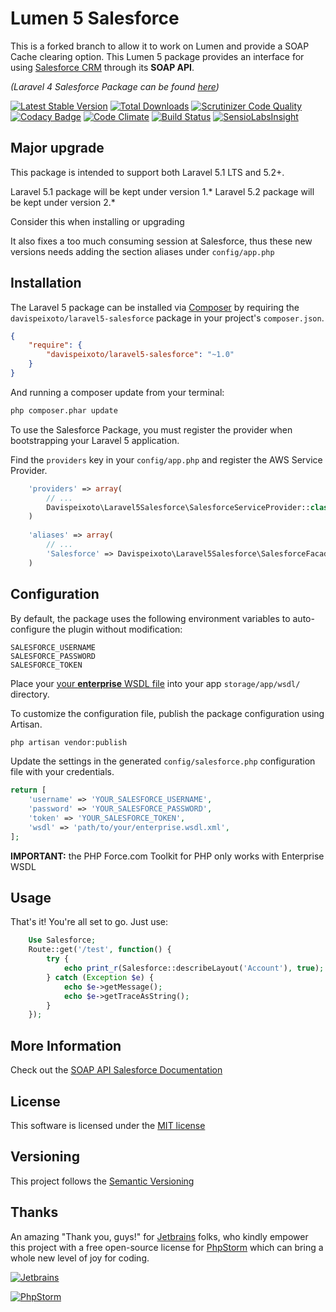 # Lumen 5 Salesforce

This is a forked branch to allow it to work on Lumen and provide a SOAP Cache clearing option.
This Lumen 5 package provides an interface for using [Salesforce CRM](http://www.salesforce.com/) through its **SOAP API**.

_(Laravel 4 Salesforce Package can be found [here](https://github.com/davispeixoto/Laravel-4-Salesforce))_

[![Latest Stable Version](https://img.shields.io/packagist/v/davispeixoto/laravel5-salesforce.svg)](https://packagist.org/packages/davispeixoto/laravel5-salesforce)
[![Total Downloads](https://img.shields.io/packagist/dt/davispeixoto/laravel5-salesforce.svg)](https://packagist.org/packages/davispeixoto/laravel5-salesforce)
[![Scrutinizer Code Quality](https://scrutinizer-ci.com/g/davispeixoto/Laravel-5-Salesforce/badges/quality-score.png?b=master)](https://scrutinizer-ci.com/g/davispeixoto/Laravel-5-Salesforce/?branch=master)
[![Codacy Badge](https://www.codacy.com/project/badge/bf551ce90c34492ca54c4748234a72ca)](https://www.codacy.com/app/davis-peixoto/Laravel-5-Salesforce)
[![Code Climate](https://codeclimate.com/github/davispeixoto/Laravel-5-Salesforce/badges/gpa.svg)](https://codeclimate.com/github/davispeixoto/Laravel-5-Salesforce)
[![Build Status](https://travis-ci.org/davispeixoto/Laravel-5-Salesforce.svg)](https://travis-ci.org/davispeixoto/Laravel-5-Salesforce)
[![SensioLabsInsight](https://insight.sensiolabs.com/projects/004992d1-90a7-4bd6-9dae-2d8b541386ae/small.png)](https://insight.sensiolabs.com/projects/004992d1-90a7-4bd6-9dae-2d8b541386ae)

## Major upgrade
This package is intended to support both Laravel 5.1 LTS and 5.2+.

Laravel 5.1 package will be kept under version 1.*
Laravel 5.2 package will be kept under version 2.*

Consider this when installing or upgrading

It also fixes a too much consuming session at Salesforce, thus these new versions needs adding the section aliases under `config/app.php`

## Installation

The Laravel 5 package can be installed via [Composer](http://getcomposer.org) by requiring the
`davispeixoto/laravel5-salesforce` package in your project's `composer.json`.

```json
{
    "require": {
        "davispeixoto/laravel5-salesforce": "~1.0"
    }
}
```

And running a composer update from your terminal:
```sh
php composer.phar update
```

To use the Salesforce Package, you must register the provider when bootstrapping your Laravel 5 application.

Find the `providers` key in your `config/app.php` and register the AWS Service Provider.

```php
    'providers' => array(
        // ...
        Davispeixoto\Laravel5Salesforce\SalesforceServiceProvider::class,
    )
    
    'aliases' => array(
        // ...
        'Salesforce' => Davispeixoto\Laravel5Salesforce\SalesforceFacade::class,
    )
```

## Configuration

By default, the package uses the following environment variables to auto-configure the plugin without modification:
```
SALESFORCE_USERNAME
SALESFORCE_PASSWORD
SALESFORCE_TOKEN
```

Place your [your **enterprise** WSDL file](https://www.salesforce.com/us/developer/docs/api/Content/sforce_api_quickstart_steps_generate_wsdl.htm) into your app `storage/app/wsdl/` directory.

To customize the configuration file, publish the package configuration using Artisan.

```sh
php artisan vendor:publish
```

Update the settings in the generated `config/salesforce.php` configuration file with your credentials.

```php
return [
    'username' => 'YOUR_SALESFORCE_USERNAME',
    'password' => 'YOUR_SALESFORCE_PASSWORD',
    'token' => 'YOUR_SALESFORCE_TOKEN',
    'wsdl' => 'path/to/your/enterprise.wsdl.xml',
];
```

**IMPORTANT:** the PHP Force.com Toolkit for PHP only works with Enterprise WSDL

## Usage

That's it! You're all set to go. Just use:

```php
    Use Salesforce;
    Route::get('/test', function() {
        try {
            echo print_r(Salesforce::describeLayout('Account'), true);
        } catch (Exception $e) {
            echo $e->getMessage();
            echo $e->getTraceAsString();
        }
    });
```

## More Information

Check out the [SOAP API Salesforce Documentation](http://www.salesforce.com/us/developer/docs/api/index_Left.htm)

## License

This software is licensed under the [MIT license](http://opensource.org/licenses/MIT)

## Versioning

This project follows the [Semantic Versioning](http://semver.org/)

## Thanks

An amazing "Thank you, guys!" for [Jetbrains](https://www.jetbrains.com/) folks, 
who kindly empower this project with a free open-source license for [PhpStorm](https://www.jetbrains.com/phpstorm/) which can bring a whole new level of joy for coding.

[![Jetbrains][2]][1]

[![PhpStorm][4]][3]

  [1]: https://www.jetbrains.com/
  [2]: https://www.jetbrains.com/company/docs/logo_jetbrains.png
  [3]: https://www.jetbrains.com/phpstorm/
  [4]: https://d3nmt5vlzunoa1.cloudfront.net/phpstorm/files/2015/12/PhpStorm_400x400_Twitter_logo_white.png

